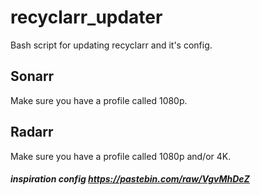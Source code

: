 # recyclarr_updater
Bash script for updating recyclarr and it's config.

## Sonarr
Make sure you have a profile called 1080p.

## Radarr
Make sure you have a profile called 1080p and/or 4K.







##### inspiration config https://pastebin.com/raw/VgvMhDeZ
